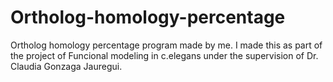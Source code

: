 # Ortholog-homology-percentage
Ortholog homology percentage program made by me. I made this as part of the project of Funcional modeling in c.elegans under the supervision of Dr. Claudia Gonzaga Jauregui.
